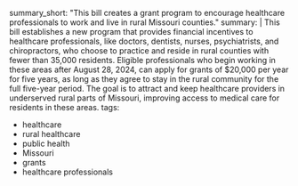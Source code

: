 summary_short: "This bill creates a grant program to encourage healthcare professionals to work and live in rural Missouri counties."
summary: |
  This bill establishes a new program that provides financial incentives to healthcare professionals, like doctors, dentists, nurses, psychiatrists, and chiropractors, who choose to practice and reside in rural counties with fewer than 35,000 residents. Eligible professionals who begin working in these areas after August 28, 2024, can apply for grants of $20,000 per year for five years, as long as they agree to stay in the rural community for the full five-year period. The goal is to attract and keep healthcare providers in underserved rural parts of Missouri, improving access to medical care for residents in these areas.
tags:
  - healthcare
  - rural healthcare
  - public health
  - Missouri
  - grants
  - healthcare professionals
